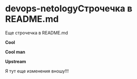 # devops-netologyСтрочечка в README.md
Еще строчечка в README.md

**Cool**

**Cool man**

**Upstream**

Я тут еще изменения вношу!!!